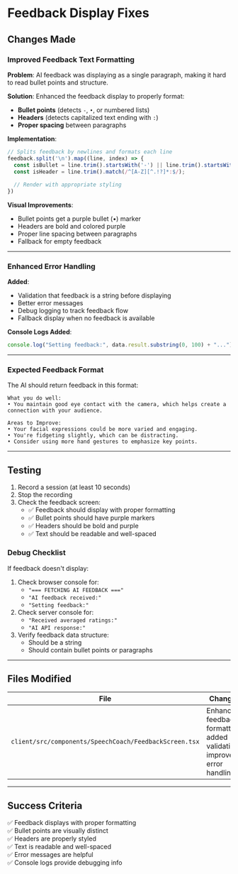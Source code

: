 # Feedback Display Fixes

## Changes Made

### Improved Feedback Text Formatting

**Problem**: AI feedback was displaying as a single paragraph, making it hard to read bullet points and structure.

**Solution**: Enhanced the feedback display to properly format:
- **Bullet points** (detects `-`, `•`, or numbered lists)
- **Headers** (detects capitalized text ending with `:`)
- **Proper spacing** between paragraphs

**Implementation**:
```typescript
// Splits feedback by newlines and formats each line
feedback.split('\n').map((line, index) => {
  const isBullet = line.trim().startsWith('-') || line.trim().startsWith('•') || line.trim().match(/^\d+\./);
  const isHeader = line.trim().match(/^[A-Z][^.!?]*:$/);
  
  // Render with appropriate styling
})
```

**Visual Improvements**:
- Bullet points get a purple bullet (•) marker
- Headers are bold and colored purple
- Proper line spacing between paragraphs
- Fallback for empty feedback

---

### Enhanced Error Handling

**Added**:
- Validation that feedback is a string before displaying
- Better error messages
- Debug logging to track feedback flow
- Fallback display when no feedback is available

**Console Logs Added**:
```javascript
console.log("Setting feedback:", data.result.substring(0, 100) + "...");
```

---

### Expected Feedback Format

The AI should return feedback in this format:
```
What you do well:
• You maintain good eye contact with the camera, which helps create a connection with your audience.

Areas to Improve:
• Your facial expressions could be more varied and engaging.
• You're fidgeting slightly, which can be distracting.
• Consider using more hand gestures to emphasize key points.
```

---

## Testing

1. Record a session (at least 10 seconds)
2. Stop the recording
3. Check the feedback screen:
   - ✅ Feedback should display with proper formatting
   - ✅ Bullet points should have purple markers
   - ✅ Headers should be bold and purple
   - ✅ Text should be readable and well-spaced

### Debug Checklist

If feedback doesn't display:
1. Check browser console for:
   - `"=== FETCHING AI FEEDBACK ==="`
   - `"AI feedback received:"`
   - `"Setting feedback:"`
2. Check server console for:
   - `"Received averaged ratings:"`
   - `"AI API response:"`
3. Verify feedback data structure:
   - Should be a string
   - Should contain bullet points or paragraphs

---

## Files Modified

| File | Changes |
|------|---------|
| `client/src/components/SpeechCoach/FeedbackScreen.tsx` | Enhanced feedback formatting, added validation, improved error handling |

---

## Success Criteria

✅ Feedback displays with proper formatting  
✅ Bullet points are visually distinct  
✅ Headers are properly styled  
✅ Text is readable and well-spaced  
✅ Error messages are helpful  
✅ Console logs provide debugging info  

